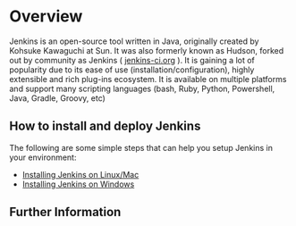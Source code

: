 Overview
========
Jenkins is an open-source tool written in Java, originally created by Kohsuke Kawaguchi at Sun. It was also formerly known as Hudson, forked out by community as Jenkins ( [jenkins-ci.org](https://jenkins.io/index.html) ). It is gaining a lot of popularity due to its ease of use (installation/configuration), highly extensible and rich plug-ins ecosystem. It is available on multiple platforms and support many scripting languages (bash, Ruby, Python, Powershell, Java, Gradle, Groovy, etc)

How to install and deploy Jenkins
---------------------------------
The following are some simple steps that can help you setup Jenkins in your environment:

* [Installing Jenkins on Linux/Mac](./install_jenkins_linux_mac.md)
* [Installing Jenkins on Windows](./install_jenkins_windows.md)


Further Information
-------------------
